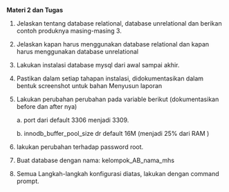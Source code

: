 __Materi 2 dan Tugas__

1.  Jelaskan tentang database relational, database unrelational dan berikan contoh produknya
masing-masing 3.
2.  Jelaskan kapan harus menggunakan database relational dan kapan harus menggunakan
database unrelational
3.  Lakukan instalasi database mysql dari awal sampai akhir.
4. Pastikan dalam setiap tahapan instalasi, didokumentasikan dalam bentuk screenshot untuk
bahan Menyusun laporan
5.  Lakukan perubahan perubahan pada variable berikut (dokumentasikan before dan after nya)

    a. port dari default 3306 menjadi 3309.

     b. innodb_buffer_pool_size dr default 16M (menjadi 25% dari RAM )
7.  lakukan perubahan terhadap password root.
8.  Buat database dengan nama: kelompok_AB_nama_mhs
9.  Semua Langkah-langkah konfigurasi diatas, lakukan dengan command prompt.
